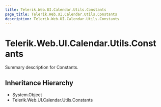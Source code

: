 ```yaml
---
title: Telerik.Web.UI.Calendar.Utils.Constants
page_title: Telerik.Web.UI.Calendar.Utils.Constants
description: Telerik.Web.UI.Calendar.Utils.Constants
---
```


# Telerik.Web.UI.Calendar.Utils.Constants

Summary description for Constants.

## Inheritance Hierarchy

* System.Object
* Telerik.Web.UI.Calendar.Utils.Constants

